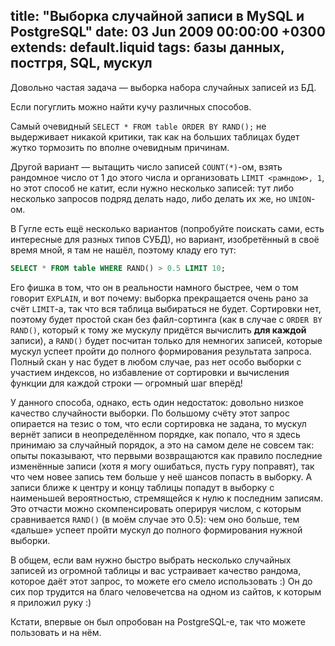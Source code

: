 title: "Выборка случайной записи в MySQL и PostgreSQL"
date: 03 Jun 2009 00:00:00 +0300
extends: default.liquid
tags: базы данных, постгря, SQL, мускул
---
Довольно частая задача — выборка набора случайных записей из БД.

Если погуглить можно найти кучу различных способов.

Самый очевидный `SELECT * FROM table ORDER BY RAND();` не выдерживает никакой критики, так как на больших таблицах будет жутко тормозить по вполне очевидным причинам.

Другой вариант — вытащить число записей `COUNT(*)`-ом, взять рандомное число от 1 до этого числа и организовать `LIMIT <рамндом>, 1`, но этот способ не катит, если нужно несколько записей: тут либо несколько запросов подряд делать надо, либо делать их же, но `UNION`-ом.

В Гугле есть ещё несколько вариантов (попробуйте поискать сами, есть интересные для разных типов СУБД), но вариант, изобретённый в своё время мной, я там не нашёл, поэтому кладу его тут:

```sql
SELECT * FROM table WHERE RAND() > 0.5 LIMIT 10;
```
Его фишка в том, что он в реальности намного быстрее, чем о том говорит `EXPLAIN`, и вот почему: выборка прекращается очень рано за счёт `LIMIT`-а, так что вся таблица выбираться не будет. Сортировки нет, поэтому будет простой скан без файл-сортинга (как в случае с `ORDER BY RAND()`, который к тому же мускулу придётся вычислить **для каждой** записи), а `RAND()` будет посчитан только для немногих записей, которые мускул успеет пройти до полного формирования результата запроса. Полный скан у нас будет в любом случае, раз нет особо выборки с участием индексов, но избавление от сортировки и вычисления функции для каждой строки — огромный шаг вперёд!

У данного способа, однако, есть один недостаток: довольно низкое качество случайности выборки. По большому счёту этот запрос опирается на тезис о том, что если сортировка не задана, то мускул вернёт записи в неопределённом порядке, как попало, что я здесь принимаю за случайный порядок, а это на самом деле не совсем так: опыты показывают, что первыми возвращаются как правило последние изменённые записи (хотя я могу ошибаться, пусть гуру поправят), так что чем новее запись тем больше у неё шансов попасть в выборку. А записи ближе к центру и концу таблицы попадут в выборку с наименьшей вероятностью, стремящейся к нулю к последним записям. Это отчасти можно скомпенсировать оперируя числом, с которым сравнивается `RAND()` (в моём случае это 0.5): чем оно больше, тем «дальше» успеет пройти мускул до полного формирования нужной выборки.

В общем, если вам нужно быстро выбрать несколько случайных записей из огромной таблицы и вас устраивает качество рандома, которое даёт этот запрос, то можете его смело использовать :) Он до сих пор трудится на благо человечетсва на одном из сайтов, к которым я приложил руку :)

Кстати, впервые он был опробован на PostgreSQL-е, так что можете пользовать и на нём.
